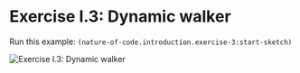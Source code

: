 # Exercise I.3: Dynamic walker

Run this example: `(nature-of-code.introduction.exercise-3:start-sketch)`

![Exercise I.3: Dynamic walker](https://raw.githubusercontent.com/mark-gerarts/nature-of-code/master/screenshots/Exercise%20I.3%3A%20Dynamic%20walker.gif)